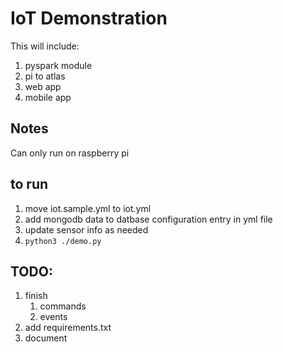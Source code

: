 # IoT Demonstration

This will include:
1. pyspark module
1. pi to atlas
1. web app
1. mobile app

## Notes
Can only run on raspberry pi

## to run
1. move iot.sample.yml to iot.yml
1. add mongodb data to datbase configuration entry in yml file
1. update sensor info as needed
1. `python3 ./demo.py` 

## TODO:
1. finish
    1. commands
    1. events
1. add requirements.txt
1. document